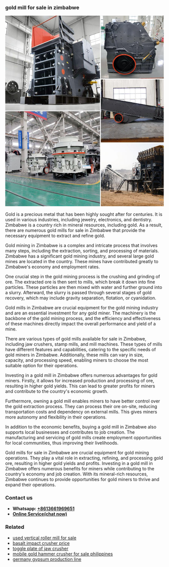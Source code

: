 <h3>gold mill for sale in zimbabwe</h3><img src='1708499534.jpg' alt=''><p>Gold is a precious metal that has been highly sought after for centuries. It is used in various industries, including jewelry, electronics, and dentistry. Zimbabwe is a country rich in mineral resources, including gold. As a result, there are numerous gold mills for sale in Zimbabwe that provide the necessary equipment to extract and refine gold.</p><p>Gold mining in Zimbabwe is a complex and intricate process that involves many steps, including the extraction, sorting, and processing of materials. Zimbabwe has a significant gold mining industry, and several large gold mines are located in the country. These mines have contributed greatly to Zimbabwe's economy and employment rates.</p><p>One crucial step in the gold mining process is the crushing and grinding of ore. The extracted ore is then sent to mills, which break it down into fine particles. These particles are then mixed with water and further ground into a slurry. Afterward, the slurry is passed through several stages of gold recovery, which may include gravity separation, flotation, or cyanidation.</p><p>Gold mills in Zimbabwe are crucial equipment for the gold mining industry and are an essential investment for any gold miner. The machinery is the backbone of the gold mining process, and the efficiency and effectiveness of these machines directly impact the overall performance and yield of a mine.</p><p>There are various types of gold mills available for sale in Zimbabwe, including jaw crushers, stamp mills, and mill machines. These types of mills have different features and capabilities, catering to the specific needs of gold miners in Zimbabwe. Additionally, these mills can vary in size, capacity, and processing speed, enabling miners to choose the most suitable option for their operations.</p><p>Investing in a gold mill in Zimbabwe offers numerous advantages for gold miners. Firstly, it allows for increased production and processing of ore, resulting in higher gold yields. This can lead to greater profits for miners and contribute to the country's economic growth.</p><p>Furthermore, owning a gold mill enables miners to have better control over the gold extraction process. They can process their ore on-site, reducing transportation costs and dependency on external mills. This gives miners more autonomy and flexibility in their operations.</p><p>In addition to the economic benefits, buying a gold mill in Zimbabwe also supports local businesses and contributes to job creation. The manufacturing and servicing of gold mills create employment opportunities for local communities, thus improving their livelihoods.</p><p>Gold mills for sale in Zimbabwe are crucial equipment for gold mining operations. They play a vital role in extracting, refining, and processing gold ore, resulting in higher gold yields and profits. Investing in a gold mill in Zimbabwe offers numerous benefits for miners while contributing to the country's economy and job creation. With its mineral-rich resources, Zimbabwe continues to provide opportunities for gold miners to thrive and expand their operations.</p><h3>Contact us</h3><ul><li><strong>Whatsapp:&nbsp;<a href="https://wa.me/8613661969651">+8613661969651</a></strong></li><li><a href="https://swt.shibang-china.com/?git&amp;zhl&amp;gold mill for sale in zimbabwe"><strong>Online Service(chat now)</strong></a></li></ul><h3>Related</h3><ul><li><a href='used vertical roller mill for sale.md'>used vertical roller mill for sale</a></li><li><a href='basalt impact crusher price.md'>basalt impact crusher price</a></li><li><a href='toggle plate of jaw crusher.md'>toggle plate of jaw crusher</a></li><li><a href='mobile gold hammer crusher for sale philippines.md'>mobile gold hammer crusher for sale philippines</a></li><li><a href='germany gypsum production line.md'>germany gypsum production line</a></li></ul>